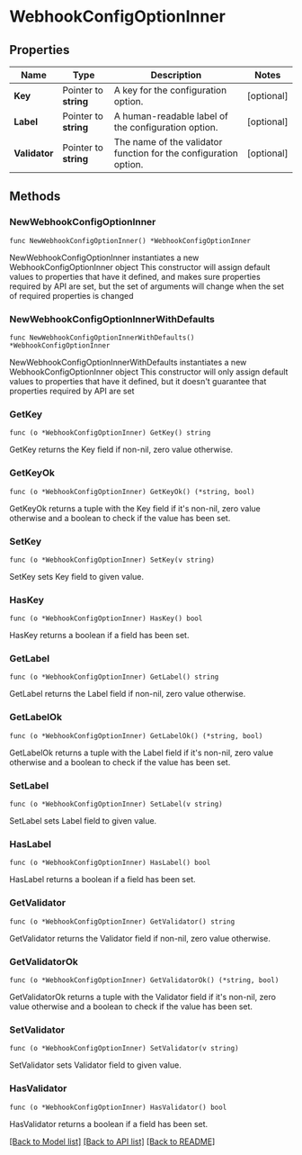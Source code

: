 # WebhookConfigOptionInner

## Properties

Name | Type | Description | Notes
------------ | ------------- | ------------- | -------------
**Key** | Pointer to **string** | A key for the configuration option.  | [optional] 
**Label** | Pointer to **string** | A human-readable label of the configuration option.  | [optional] 
**Validator** | Pointer to **string** | The name of the validator function for the configuration option.  | [optional] 

## Methods

### NewWebhookConfigOptionInner

`func NewWebhookConfigOptionInner() *WebhookConfigOptionInner`

NewWebhookConfigOptionInner instantiates a new WebhookConfigOptionInner object
This constructor will assign default values to properties that have it defined,
and makes sure properties required by API are set, but the set of arguments
will change when the set of required properties is changed

### NewWebhookConfigOptionInnerWithDefaults

`func NewWebhookConfigOptionInnerWithDefaults() *WebhookConfigOptionInner`

NewWebhookConfigOptionInnerWithDefaults instantiates a new WebhookConfigOptionInner object
This constructor will only assign default values to properties that have it defined,
but it doesn't guarantee that properties required by API are set

### GetKey

`func (o *WebhookConfigOptionInner) GetKey() string`

GetKey returns the Key field if non-nil, zero value otherwise.

### GetKeyOk

`func (o *WebhookConfigOptionInner) GetKeyOk() (*string, bool)`

GetKeyOk returns a tuple with the Key field if it's non-nil, zero value otherwise
and a boolean to check if the value has been set.

### SetKey

`func (o *WebhookConfigOptionInner) SetKey(v string)`

SetKey sets Key field to given value.

### HasKey

`func (o *WebhookConfigOptionInner) HasKey() bool`

HasKey returns a boolean if a field has been set.

### GetLabel

`func (o *WebhookConfigOptionInner) GetLabel() string`

GetLabel returns the Label field if non-nil, zero value otherwise.

### GetLabelOk

`func (o *WebhookConfigOptionInner) GetLabelOk() (*string, bool)`

GetLabelOk returns a tuple with the Label field if it's non-nil, zero value otherwise
and a boolean to check if the value has been set.

### SetLabel

`func (o *WebhookConfigOptionInner) SetLabel(v string)`

SetLabel sets Label field to given value.

### HasLabel

`func (o *WebhookConfigOptionInner) HasLabel() bool`

HasLabel returns a boolean if a field has been set.

### GetValidator

`func (o *WebhookConfigOptionInner) GetValidator() string`

GetValidator returns the Validator field if non-nil, zero value otherwise.

### GetValidatorOk

`func (o *WebhookConfigOptionInner) GetValidatorOk() (*string, bool)`

GetValidatorOk returns a tuple with the Validator field if it's non-nil, zero value otherwise
and a boolean to check if the value has been set.

### SetValidator

`func (o *WebhookConfigOptionInner) SetValidator(v string)`

SetValidator sets Validator field to given value.

### HasValidator

`func (o *WebhookConfigOptionInner) HasValidator() bool`

HasValidator returns a boolean if a field has been set.


[[Back to Model list]](../README.md#documentation-for-models) [[Back to API list]](../README.md#documentation-for-api-endpoints) [[Back to README]](../README.md)


